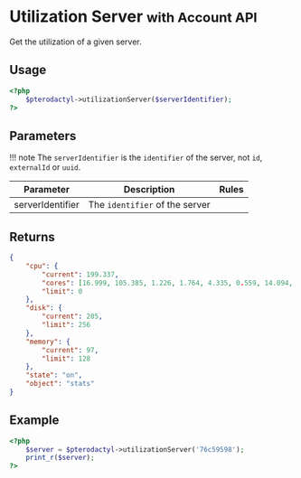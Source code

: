 # Utilization Server <small>with Account API</small>
Get the utilization of a given server.

## Usage
``` php
<?php
	$pterodactyl->utilizationServer($serverIdentifier);
?>
```

## Parameters

!!! note
    The `serverIdentifier` is the `identifier` of the server, not `id`, `externalId` or `uuid`.

| Parameter | Description | Rules |
| - | - | - |
| serverIdentifier | The `identifier` of the server | |

## Returns

``` json
{
	"cpu": {
		"current": 199.337,
		"cores": [16.999, 105.385, 1.226, 1.764, 4.335, 0.559, 14.094, 0, 53.014, 1.962, 0, 0, 0, 0, 0, 0, 0, 0, 0, 0, 0, 0, 0, 0, 0, 0, 0, 0, 0, 0, 0, 0, 0, 0, 0, 0, 0, 0, 0, 0, 0, 0, 0, 0, 0, 0, 0, 0, 0, 0, 0, 0, 0, 0, 0, 0, 0, 0, 0, 0, 0, 0, 0, 0, 0, 0, 0, 0, 0, 0, 0, 0, 0, 0, 0, 0, 0, 0, 0, 0, 0, 0, 0, 0, 0, 0, 0, 0, 0, 0, 0, 0, 0, 0, 0, 0, 0, 0, 0, 0, 0, 0, 0, 0, 0, 0, 0, 0, 0, 0, 0, 0, 0, 0, 0, 0, 0, 0, 0, 0, 0, 0, 0, 0, 0, 0, 0, 0, 0, 0, 0, 0, 0, 0, 0, 0, 0, 0, 0, 0, 0, 0, 0, 0, 0, 0, 0, 0, 0, 0, 0, 0, 0, 0, 0, 0, 0, 0, 0, 0, 0, 0, 0, 0, 0, 0, 0, 0, 0, 0, 0, 0, 0, 0, 0, 0, 0, 0, 0, 0, 0, 0, 0, 0, 0, 0, 0, 0, 0, 0, 0, 0, 0, 0, 0, 0, 0, 0, 0, 0, 0, 0, 0, 0, 0, 0, 0, 0, 0, 0, 0, 0, 0, 0, 0, 0, 0, 0, 0, 0, 0, 0, 0, 0, 0, 0, 0, 0, 0, 0, 0, 0, 0, 0, 0, 0, 0, 0, 0, 0],
		"limit": 0
	},
	"disk": {
		"current": 205,
		"limit": 256
	},
	"memory": {
		"current": 97,
		"limit": 128
	},
	"state": "on",
	"object": "stats"
}
```

## Example

``` php
<?php
	$server = $pterodactyl->utilizationServer('76c59598');
	print_r($server);
?>
```